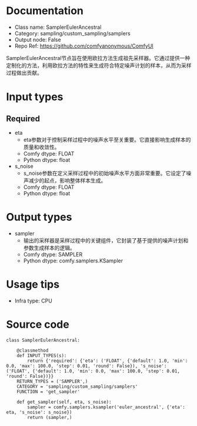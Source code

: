 # Documentation
- Class name: SamplerEulerAncestral
- Category: sampling/custom_sampling/samplers
- Output node: False
- Repo Ref: https://github.com/comfyanonymous/ComfyUI

SamplerEulerAncestral节点旨在使用欧拉方法生成祖先采样器。它通过提供一种定制化的方法，利用欧拉方法的特性来生成符合特定噪声计划的样本，从而为采样过程做出贡献。

# Input types
## Required
- eta
    - eta参数对于控制采样过程中的噪声水平至关重要。它直接影响生成样本的质量和收敛性。
    - Comfy dtype: FLOAT
    - Python dtype: float
- s_noise
    - s_noise参数在定义采样过程中的初始噪声水平方面非常重要。它设定了噪声减少的起点，影响整体样本生成。
    - Comfy dtype: FLOAT
    - Python dtype: float

# Output types
- sampler
    - 输出的采样器是采样过程中的关键组件，它封装了基于提供的噪声计划和参数生成样本的逻辑。
    - Comfy dtype: SAMPLER
    - Python dtype: comfy.samplers.KSampler

# Usage tips
- Infra type: CPU

# Source code
```
class SamplerEulerAncestral:

    @classmethod
    def INPUT_TYPES(s):
        return {'required': {'eta': ('FLOAT', {'default': 1.0, 'min': 0.0, 'max': 100.0, 'step': 0.01, 'round': False}), 's_noise': ('FLOAT', {'default': 1.0, 'min': 0.0, 'max': 100.0, 'step': 0.01, 'round': False})}}
    RETURN_TYPES = ('SAMPLER',)
    CATEGORY = 'sampling/custom_sampling/samplers'
    FUNCTION = 'get_sampler'

    def get_sampler(self, eta, s_noise):
        sampler = comfy.samplers.ksampler('euler_ancestral', {'eta': eta, 's_noise': s_noise})
        return (sampler,)
```